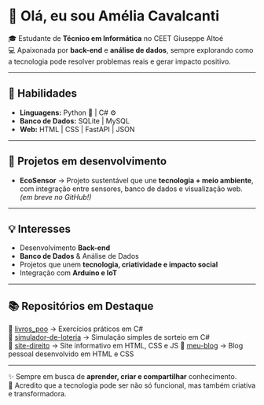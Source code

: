 # 👋 Olá, eu sou Amélia Cavalcanti  

🎓 Estudante de **Técnico em Informática** no CEET Giuseppe Altoé  
💻 Apaixonada por **back-end** e **análise de dados**, sempre explorando como a tecnologia pode resolver problemas reais e gerar impacto positivo.  

---

## 🚀 Habilidades
- **Linguagens:** Python 🐍 | C# ⚙️  
- **Banco de Dados:** SQLite | MySQL  
- **Web:** HTML | CSS | FastAPI | JSON

---

## 🌱 Projetos em desenvolvimento
- **EcoSensor** → Projeto sustentável que une **tecnologia + meio ambiente**, com integração entre sensores, banco de dados e visualização web. *(em breve no GitHub!)*  

---

## 💡 Interesses
- Desenvolvimento **Back-end**  
- **Banco de Dados** & Análise de Dados  
- Projetos que unem **tecnologia, criatividade e impacto social**  
- Integração com **Arduino e IoT**  

---

## 📚 Repositórios em Destaque
🔹 [livros_poo](https://github.com/ameliacavalcanti/livros_poo) → Exercícios práticos em C#  
🔹 [simulador-de-loteria](https://github.com/ameliacavalcanti/simulador-de-loteria) → Simulação simples de sorteio em C#  
🔹 [site-direito]([link](https://github.com/ameliacavalcanti/SiteDireito)) → Site informativo em HTML, CSS e JS
🔹 [meu-blog](https://github.com/ameliacavalcanti/meu-blog) → Blog pessoal desenvolvido em HTML e CSS


---

✨ Sempre em busca de **aprender, criar e compartilhar** conhecimento.  
🌙 Acredito que a tecnologia pode ser não só funcional, mas também criativa e transformadora.  
